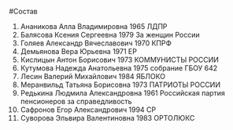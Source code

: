 #Состав
1. Ананикова Алла Владимировна 1965 ЛДПР
2. Балясова Ксения Сергеевна 1979 За женщин России
3. Голяев Александр Вячеславович 1970 КПРФ
4. Демьянова Вера Юрьевна 1971 ЕР
5. Кислицын Антон Борисович 1973 КОММУНИСТЫ РОССИИ
6. Кутумова Надежда Анатольевна 1975 собрание ГБОУ 642
7. Лесин Валерий Михайлович 1984 ЯБЛОКО
8. Меранвильд Татьяна Борисовна 1973 ПАТРИОТЫ РОССИИ
9. Редькина Людмила Александровна 1961 Российская партия пенсионеров за справедливость
10. Сафронов Егор Александрович 1994 СР
11. Суворова Эльвира Валентиновна 1983 ОРТОЛЮКС
